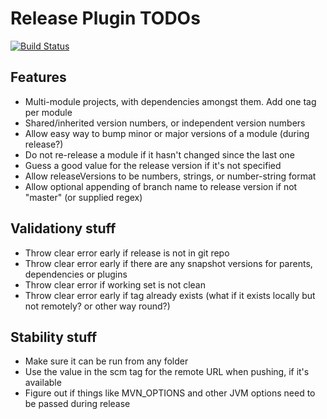 Release Plugin TODOs
====================

[![Build Status](https://travis-ci.org/danielflower/maven-multi-module-releaser.svg?branch=master)](https://travis-ci.org/danielflower/maven-multi-module-releaser)

Features
--------

* Multi-module projects, with dependencies amongst them. Add one tag per module
* Shared/inherited version numbers, or independent version numbers
* Allow easy way to bump minor or major versions of a module (during release?)
* Do not re-release a module if it hasn't changed since the last one
* Guess a good value for the release version if it's not specified
* Allow releaseVersions to be numbers, strings, or number-string format
* Allow optional appending of branch name to release version if not "master" (or supplied regex)

Validationy stuff
-----------------

* Throw clear error early if release is not in git repo
* Throw clear error early if there are any snapshot versions for parents, dependencies or plugins
* Throw clear error if working set is not clean
* Throw clear error early if tag already exists (what if it exists locally but not remotely? or other way round?)

Stability stuff
---------------

* Make sure it can be run from any folder
* Use the value in the scm tag for the remote URL when pushing, if it's available
* Figure out if things like MVN_OPTIONS and other JVM options need to be passed during release